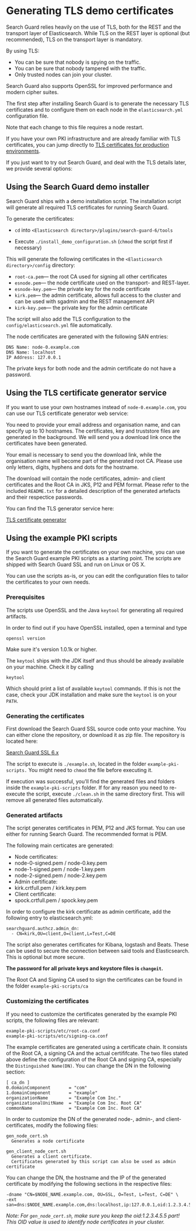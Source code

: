 <!---
Copryight 2017 floragunn UG (haftungsbeschränkt)
-->

# Generating TLS demo certificates

Search Guard relies heavily on the use of TLS, both for the REST and the transport layer of Elasticsearch. While TLS on the REST layer is optional (but recommended), TLS on the transport layer is mandatory.

By using TLS:

* You can be sure that nobody is spying on the traffic.
* You can be sure that nobody tampered with the traffic.
* Only trusted nodes can join your cluster.

Search Guard also supports OpenSSL for improved performance and modern cipher suites.

The first step after installing Search Guard is to generate the necessary TLS certificates and to configure them on each node in the `elasticsearch.yml` configuration file.

Note that each change to this file requires a node restart.

If you have your own PKI infrastructure and are already familiar with TLS certificates, you can jump directly to [TLS certificates for production environments](tls_certificates_production.md).

If you just want to try out Search Guard, and deal with the TLS details later, we provide several options:

## Using the Search Guard demo installer

Search Guard ships with a demo installation script. The installation script will generate all required TLS certificates for running Search Guard.

To generate the certificates:

* ``cd`` into ``<Elasticsearch directory>/plugins/search-guard-6/tools``

* Execute ``./install_demo_configuration.sh`` (``chmod`` the script first if necessary)

This will generate the following certificates in the `<Elasticsearch directory>/config` directory:
 
* ``root-ca.pem``— the root CA used for signing all other certificates
* ``esnode.pem``— the node certificate used on the transport- and REST-layer. 
* ``esnode-key.pem``— the private key for the node certificate
* ``kirk.pem``— the admin certificate, allows full access to the cluster and can be used with sgadmin and the REST management API
* ``kirk-key.pem``— the private key for the admin certificate

The script will also add the TLS configuration to the `config/elasticsearch.yml` file automatically.

The node certificates are generated with the following SAN entries:

```
DNS Name: node-0.example.com
DNS Name: localhost 
IP Address: 127.0.0.1
```

The private keys for both node and the admin certificate do not have a password.

## Using the TLS certificate generator service

If you want to use your own hostnames instead of `node-0.example.com`, you can use our TLS certificate generator web service: 

You need to provide your email address and organisation name, and can specify up to 10 hostnames. The certificates, key and truststore files are generated in the background. We will send you a download link once the certificates have been generated.

Your email is necessary to send you the download link, while the organisation name will become part of the generated root CA. Please use only letters, digits, hyphens and dots for the hostname.

The download will contain the node certificates, admin- and client certificates and the Root CA in JKS, P12 and PEM format. Please refer to the included `README.txt` for a detailed description of the generated artefacts and their respectice passwords. 

You can find the TLS generator service here:

[TLS certificate generator](https://floragunn.com/tls-certificate-generator/)


## Using the example PKI scripts

If you want to generate the certificates on your own machine, you can use the Search Guard example PKI scripts as a starting point. The scripts are shipped with Search Guard SSL and run on Linux or OS X.

You can use the scripts as-is, or you can edit the configuration files to tailor the certificates to your own needs. 

### Prerequisites

The scripts use OpenSSL and the Java `keytool` for generating all required artifacts.

In order to find out if you have OpenSSL installed, open a terminal and type

```
openssl version
```

Make sure it's version 1.0.1k or higher.

The `keytool` ships with the JDK itself and thus should be already available on your machine. Check it by calling

```
keytool
```
 
Which should print a list of available `keytool` commands. If this is not the case, check your JDK installation and make sure the `keytool` is on your `PATH`.

### Generating the certificates

First download the Search Guard SSL source code onto your machine. You can either clone the repository, or download it as zip file. The repository is located here:

[Search Guard SSL 6.x](https://github.com/floragunncom/search-guard-ssl/tree/es-6.0.0)

The script to execute is `./example.sh`, located in the folder `example-pki-scripts.` You might need to `chmod` the file before executing it. 

If execution was successful, you'll find the generated files and folders inside the `example-pki-scripts` folder. If for any reason you need to re-execute the script, execute `./clean.sh` in the same directory first. This will remove all generated files automatically.

### Generated artifacts

The script generates certificates in PEM, P12 and JKS format. You can use either for running Search Guard. The recommended format is PEM.

The following main certicates are generated:

* Node certificates:
 * node-0-signed.pem / node-0.key.pem
 * node-1-signed.pem / node-1.key.pem
 * node-2-signed.pem / node-2.key.pem
* Admin certificate:
 * kirk.crtfull.pem / kirk.key.pem
* Client certificate:
 * spock.crtfull.pem / spock.key.pem 

In order to configure the kirk certificate as admin certificate, add the following entry to elasticsearch.yml:

```
searchguard.authcz.admin_dn:
  - CN=kirk,OU=client,O=client,L=Test,C=DE
```

The script also generates certificates for Kibana, logstash and Beats. These can be used to secure the connection between said tools and Elasticsearch. This is optional but more secure.

**The password for all private keys and keystore files is `changeit`.**

The Root CA and Signing CA used to sign the certificates can be found in the folder `example-pki-scripts/ca`



### Customizing the certificates

If you need to customize the certificates generated by the example PKI scripts, the following files are relevant:

```
example-pki-scripts/etc/root-ca.conf
example-pki-scripts/etc/signing-ca.conf
```

The example certificates are generated using a certificate chain. It consists of the Root CA, a signing CA and the actual certififcate. The two files stated above define the configuration of the Root CA and signing CA, especially the `Distinguished Name(DN)`. You can change the DN in the following section:

```
[ ca_dn ]
0.domainComponent       = "com"
1.domainComponent       = "example"
organizationName        = "Example Com Inc."
organizationalUnitName  = "Example Com Inc. Root CA"
commonName              = "Example Com Inc. Root CA"
```

In order to customize the DN of the generated node-, admin-, and client-certificates, modify the following files:

```
gen_node_cert.sh
  Generates a node certificate

gen_client_node_cert.sh
  Generates a client certificate. 
  Certificates generated by this script can also be used as admin certificate  
```

You can change the DN, the hostname and the IP of the generated certificate by modifying the following sections in the respective files:

```
-dname "CN=$NODE_NAME.example.com, OU=SSL, O=Test, L=Test, C=DE" \
-ext san=dns:$NODE_NAME.example.com,dns:localhost,ip:127.0.0.1,oid:1.2.3.4.5.5
```

*Note: For `gen_node_cert.sh`, make sure you keep the oid:1.2.3.4.5.5
 part! This OID value is used to identify node certificates in your cluster.*